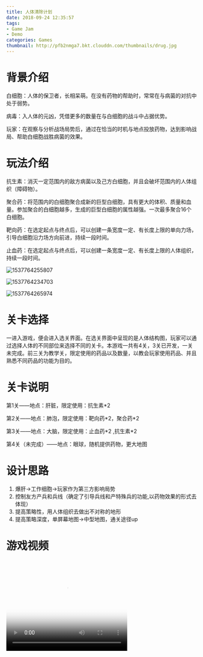 ```yaml
---
title: 人体清除计划
date: 2018-09-24 12:35:57
tags:
- Game Jam
- Demo
categories: Games
thumbnail: http://pfb2nmga7.bkt.clouddn.com/thumbnails/drug.jpg
---
```


# 背景介绍

白细胞：人体的保卫者，长相呆萌。在没有药物的帮助时，常常在与病菌的对抗中处于弱势。 

病毒：入人体的元凶，凭借更多的数量在与白细胞的战斗中占据优势。 

玩家：在观察与分析战场局势后，通过在恰当的时机与地点投放药物，达到影响战局、帮助白细胞战胜病菌的效果。 

# 玩法介绍

抗生素：消灭一定范围内的敌方病菌以及己方白细胞，并且会破坏范围内的人体组织（障碍物）。 

聚合药：将范围内的白细胞聚合成新的巨型白细胞，具有更大的体积、质量和血量。参加聚合的白细胞越多，生成的巨型白细胞的属性越强。一次最多聚合16个白细胞。 

靶向药：在选定起点与终点后，可以创建一条宽度一定、有长度上限的单向力场，引导白细胞沿力场方向前进，持续一段时间。 

止血药：在选定起点与终点后，可以创建一条宽度一定、有长度上限的人体组织，持续一段时间。

![1537764255807](http://pfb2nmga7.bkt.clouddn.com/posts/drug/drug1.png)

![1537764234703](http://pfb2nmga7.bkt.clouddn.com/posts/drug/drug2.png)	

![1537764265974](http://pfb2nmga7.bkt.clouddn.com/posts/drug/drug3.png)

# 关卡选择

一进入游戏，便会进入选关界面。在选关界面中呈现的是人体结构图，玩家可以通过选择人体的不同部位来选择不同的关卡。本游戏一共有4关，3关已开发，一关未完成。前三关为教学关，限定使用的药品以及数量，以教会玩家使用药品、并且熟悉不同药品的功能为目的。 

# 关卡说明

第1关——地点：肝脏，限定使用：抗生素\*2

第2关——地点：肺泡，限定使用：靶向药\*2，聚合药\*2

第3关——地点：大脑，限定使用：止血药\*2 ,抗生素\*2

第4关（未完成）——地点：眼球，随机提供药物，更大地图

# 设计思路

1. 爆肝->工作细胞->玩家作为第三方影响局势
2. 控制友方产兵和兵线（确定了引导兵线和产特殊兵的功能,以药物效果的形式去体现） 
3. 提高策略性，用人体组织去做出不对称的地形
4. 提高策略深度，单屏幕地图->中型地图，通关途径up 

# 游戏视频

<video controls="" controlslist="nodownload" name="media" width="320" height="240" poster="http://pfb2nmga7.bkt.clouddn.com/thumbnails/drug.jpg" src="https://gameacademy.v.netease.com/2018/0830/625e8a6718d049dac6dd74b5811785c9qt.mp4" __idm_id__="887833601"></video>